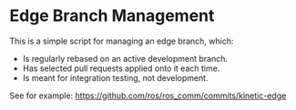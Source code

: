 Edge Branch Management
======================

This is a simple script for managing an edge branch, which:

- Is regularly rebased on an active development branch.
- Has selected pull requests applied onto it each time.
- Is meant for integration testing, not development.

See for example: https://github.com/ros/ros_comm/commits/kinetic-edge
